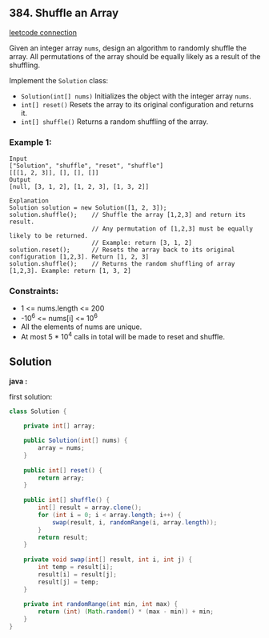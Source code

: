 ## 384. Shuffle an Array

[leetcode connection](https://leetcode.com/problems/shuffle-an-array/)

Given an integer array `nums`, design an algorithm to randomly shuffle the array. All permutations of the array should be equally likely as a result of the shuffling.

Implement the `Solution` class:

* `Solution(int[] nums)` Initializes the object with the integer array `nums`.
* `int[] reset()` Resets the array to its original configuration and returns it.
* `int[] shuffle()` Returns a random shuffling of the array.

### Example 1:
```
Input
["Solution", "shuffle", "reset", "shuffle"]
[[[1, 2, 3]], [], [], []]
Output
[null, [3, 1, 2], [1, 2, 3], [1, 3, 2]]

Explanation
Solution solution = new Solution([1, 2, 3]);
solution.shuffle();    // Shuffle the array [1,2,3] and return its result.
                       // Any permutation of [1,2,3] must be equally likely to be returned.
                       // Example: return [3, 1, 2]
solution.reset();      // Resets the array back to its original configuration [1,2,3]. Return [1, 2, 3]
solution.shuffle();    // Returns the random shuffling of array [1,2,3]. Example: return [1, 3, 2]
```

### Constraints:

* 1 <= nums.length <= 200
* -10<sup>6</sup> <= nums[i] <= 10<sup>6</sup>
* All the elements of nums are unique.
* At most 5 * 10<sup>4</sup> calls in total will be made to reset and shuffle.

## Solution

**java :**

first solution:
```java
class Solution {
    
    private int[] array;

    public Solution(int[] nums) {
        array = nums;
    }
    
    public int[] reset() {
        return array;
    }
    
    public int[] shuffle() {
        int[] result = array.clone();
        for (int i = 0; i < array.length; i++) {
            swap(result, i, randomRange(i, array.length));
        }
        return result;
    }
    
    private void swap(int[] result, int i, int j) {
        int temp = result[i];
        result[i] = result[j];
        result[j] = temp;
    }
    
    private int randomRange(int min, int max) {
        return (int) (Math.random() * (max - min)) + min;
    }
}
```